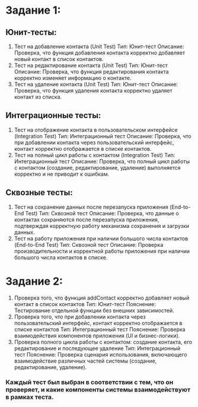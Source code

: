 # Задание 1:
## Юнит-тесты:
1. Тест на добавление контакта (Unit Test)
Тип: Юнит-тест
Описание: Проверка, что функция добавления контакта корректно добавляет новый контакт в список контактов.
2. Тест на редактирование контакта (Unit Test)
Тип: Юнит-тест
Описание: Проверка, что функция редактирования контакта корректно изменяет информацию о контакте.
3. Тест на удаление контакта (Unit Test)
Тип: Юнит-тест
Описание: Проверка, что функция удаления контакта корректно удаляет контакт из списка.

## Интеграционные тесты:
1. Тест на отображение контакта в пользовательском интерфейсе (Integration Test)
Тип: Интеграционный тест
Описание: Проверка, что при добавлении контакта через пользовательский интерфейс, контакт корректно отображается в списке контактов.
2. Тест на полный цикл работы с контактом (Integration Test)
Тип: Интеграционный тест
Описание: Проверка, что полный цикл работы с контактом (создание, редактирование, удаление) выполняется корректно и не приводит к ошибкам.

## Сквозные тесты:
1. Тест на сохранение данных после перезапуска приложения (End-to-End Test)
Тип: Сквозной тест
Описание: Проверка, что данные о контактах сохраняются после перезапуска приложения, подтверждая корректную работу механизма сохранения и загрузки данных.
2. Тест на работу приложения при наличии большого числа контактов (End-to-End Test)
Тип: Сквозной тест
Описание: Проверка производительности и корректной работы приложения при наличии большого числа контактов в списке.

# Задание 2:
1. Проверка того, что функция addContact корректно добавляет новый контакт в список контактов
Тип: Юнит-тест
Пояснение: Тестирование отдельной функции без внешних зависимостей.
2. Проверка того, что при добавлении контакта через пользовательский интерфейс, контакт корректно отображается в списке контактов
Тип: Интеграционный тест
Пояснение: Проверка взаимодействия компонентов приложения (UI и бизнес-логики).
3. Проверка полного цикла работы с контактом: создание контакта, его редактирование и последующее удаление
Тип: Интеграционный тест
Пояснение: Проверка сценария использования, включающего взаимодействие различных частей системы (создание, редактирование, удаление).
### Каждый тест был выбран в соответствии с тем, что он проверяет, и какие компоненты системы взаимодействуют в рамках теста.
